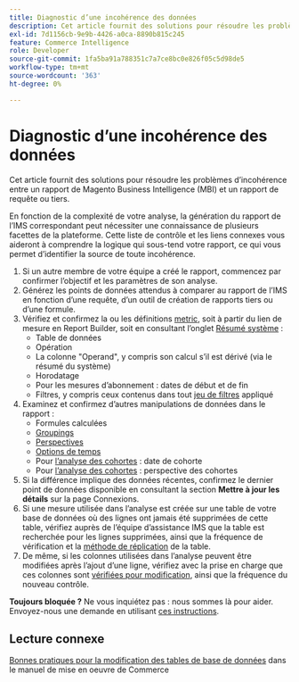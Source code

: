 ```yaml
---
title: Diagnostic d’une incohérence des données
description: Cet article fournit des solutions pour résoudre les problèmes d’incohérence entre un rapport de Magento Business Intelligence (MBI) et un rapport de requête ou tiers.
exl-id: 7d1156cb-9e9b-4426-a0ca-8890b815c245
feature: Commerce Intelligence
role: Developer
source-git-commit: 1fa5ba91a788351c7a7ce8bc0e826f05c5d98de5
workflow-type: tm+mt
source-wordcount: '363'
ht-degree: 0%

---
```


# Diagnostic d’une incohérence des données

Cet article fournit des solutions pour résoudre les problèmes d’incohérence entre un rapport de Magento Business Intelligence (MBI) et un rapport de requête ou tiers.

En fonction de la complexité de votre analyse, la génération du rapport de l’IMS correspondant peut nécessiter une connaissance de plusieurs facettes de la plateforme. Cette liste de contrôle et les liens connexes vous aideront à comprendre la logique qui sous-tend votre rapport, ce qui vous permet d’identifier la source de toute incohérence.

1. Si un autre membre de votre équipe a créé le rapport, commencez par confirmer l’objectif et les paramètres de son analyse.
1. Générez les points de données attendus à comparer au rapport de l’IMS en fonction d’une requête, d’un outil de création de rapports tiers ou d’une formule.
1. Vérifiez et confirmez la ou les définitions [metric](https://experienceleague.adobe.com/docs/commerce-business-intelligence/mbi/build/reports/ess-manage-data-metrics.html?lang=fr), soit à partir du lien de mesure en Report Builder, soit en consultant l’onglet [Résumé système](https://support.magento.com/hc/en-us/articles/360016730971-Understand-View-definitions-of-metrics-filters-columns-and-column-references-in-the-System-Summary) :
   * Table de données
   * Opération
   * La colonne &quot;Operand&quot;, y compris son calcul s’il est dérivé (via le résumé du système)
   * Horodatage
   * Pour les mesures d’abonnement : dates de début et de fin
   * Filtres, y compris ceux contenus dans tout [jeu de filtres](https://experienceleague.adobe.com/docs/commerce-business-intelligence/mbi/build/reports/ess-manage-data-filters.html?lang=fr) appliqué
1. Examinez et confirmez d’autres manipulations de données dans le rapport :
   * Formules calculées
   * [Groupings](https://experienceleague.adobe.com/docs/commerce-business-intelligence/mbi/tutorials/using-visual-report-builder.html?lang=fr#groupby)
   * [Perspectives](https://experienceleague.adobe.com/docs/commerce-business-intelligence/mbi/tutorials/using-visual-report-builder.html?lang=fr)
   * [Options de temps](https://experienceleague.adobe.com/docs/commerce-business-intelligence/mbi/tutorials/using-visual-report-builder.html?lang=fr)
   * Pour [l’analyse des cohortes](https://support.magento.com/hc/en-us/articles/360016504632-Create-cohort-analysis) : date de cohorte
   * Pour [l’analyse des cohortes](https://support.magento.com/hc/en-us/articles/360016504632-Create-cohort-analysis) : perspective des cohortes
1. Si la différence implique des données récentes, confirmez le dernier point de données disponible en consultant la section **Mettre à jour les détails** sur la page Connexions.
1. Si une mesure utilisée dans l’analyse est créée sur une table de votre base de données où des lignes ont jamais été supprimées de cette table, vérifiez auprès de l’équipe d’assistance IMS que la table est recherchée pour les lignes supprimées, ainsi que la fréquence de vérification et la [méthode de réplication](https://experienceleague.adobe.com/docs/commerce-business-intelligence/mbi/best-practices/data/opt-db-analysis.html?lang=fr) de la table.
1. De même, si les colonnes utilisées dans l’analyse peuvent être modifiées après l’ajout d’une ligne, vérifiez avec la prise en charge que ces colonnes sont [vérifiées pour modification](https://experienceleague.adobe.com/docs/commerce-business-intelligence/mbi/analyze/warehouse-manager/cfg-data-rechecks.html?lang=fr), ainsi que la fréquence du nouveau contrôle.

**Toujours bloquée ?** Ne vous inquiétez pas : nous sommes là pour aider. Envoyez-nous une demande en utilisant [ces instructions](/help/troubleshooting/miscellaneous/mbi-data-discrepancies.md).

## Lecture connexe

[ Bonnes pratiques pour la modification des tables de base de données](https://experienceleague.adobe.com/fr/docs/commerce-operations/implementation-playbook/best-practices/development/modifying-core-and-third-party-tables#why-adobe-recommends-avoiding-modifications) dans le manuel de mise en oeuvre de Commerce
